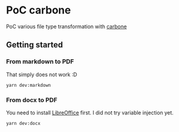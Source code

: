 # PoC carbone

PoC various file type transformation with [carbone](https://carbone.io/api-reference.html#options)

## Getting started

### From markdown to PDF

That simply does not work :D 

```shell
yarn dev:markdown
```

### From docx to PDF

You need to install [LibreOffice](https://www.libreoffice.org/) first. I did not try variable injection yet.

```shell
yarn dev:docx
```
